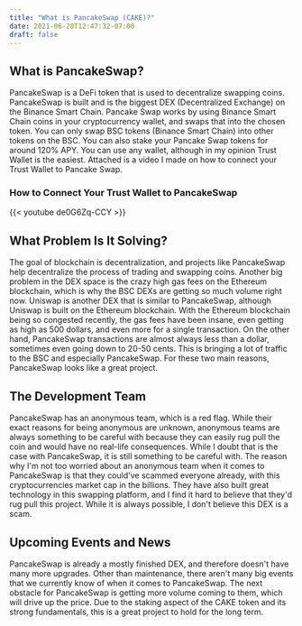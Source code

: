 ```yaml
---
title: "What is PancakeSwap (CAKE)?"
date: 2021-06-28T12:47:32-07:00
draft: false
---
```



## What is PancakeSwap?

PancakeSwap is a DeFi token that is used to decentralize swapping coins. PancakeSwap is built and is the biggest DEX (Decentralized Exchange) on the Binance Smart Chain. Pancake Swap works by using Binance Smart Chain coins in your cryptocurrency wallet, and swaps that into the chosen token. You can only swap BSC tokens (Binance Smart Chain) into other tokens on the BSC. You can also stake your Pancake Swap tokens for around 120% APY. You can use any wallet, although in my opinion Trust Wallet is the easiest. Attached is a video I made on how to connect your Trust Wallet to Pancake Swap. 

### How to Connect Your Trust Wallet to PancakeSwap

{{< youtube de0G6Zq-CCY >}}

## What Problem Is It Solving?

The goal of blockchain is decentralization, and projects like PancakeSwap help decentralize the process of trading and swapping coins. Another big problem in the DEX space is the crazy high gas fees on the Ethereum blockchain, which is why the BSC DEXs are getting so much volume right now. Uniswap is another DEX that is similar to PancakeSwap, although Uniswap is built on the Ethereum blockchain. With the Ethereum blockchain being so congested recently, the gas fees have been insane, even getting as high as 500 dollars, and even more for a single transaction. On the other hand, PancakeSwap transactions are almost always less than a dollar, sometimes even going down to 20-50 cents. This is bringing a lot of traffic to the BSC and especially PancakeSwap. For these two main reasons, PancakeSwap looks like a great project.

## The Development Team

PancakeSwap has an anonymous team, which is a red flag. While their exact reasons for being anonymous are unknown, anonymous teams are always something to be careful with because they can easily rug pull the coin and would have no real-life consequences. While I doubt that is the case with PancakeSwap, it is still something to be careful with. The reason why I'm not too worried about an anonymous team when it comes to PancakeSwap is that they could've scammed everyone already, with this cryptocurrencies market cap in the billions. They have also built great technology in this swapping platform, and I find it hard to believe that they'd rug pull this project. While it is always possible, I don't believe this DEX is a scam.

## Upcoming Events and News

PancakeSwap is already a mostly finished DEX, and therefore doesn't have many more upgrades. Other than maintenance, there aren't many big events that we currently know of when it comes to PancakeSwap. The next obstacle for PancakeSwap is getting more volume coming to them, which will drive up the price. Due to the staking aspect of the CAKE token and its strong fundamentals, this is a great project to hold for the long term. 
